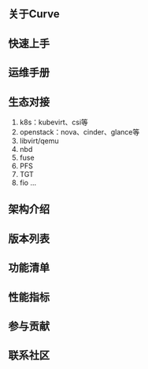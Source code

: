 

## 关于Curve


## 快速上手


## 运维手册


## 生态对接

1. k8s：kubevirt、csi等
2. openstack：nova、cinder、glance等
3. libvirt/qemu
4. nbd
5. fuse
6. PFS
7. TGT
8. fio
...


## 架构介绍



## 版本列表


## 功能清单


## 性能指标



## 参与贡献



## 联系社区





